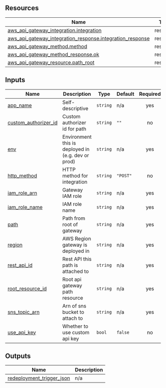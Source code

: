 ## Resources

| Name | Type |
|------|------|
| [aws_api_gateway_integration.integration](https://registry.terraform.io/providers/hashicorp/aws/latest/docs/resources/api_gateway_integration) | resource |
| [aws_api_gateway_integration_response.integration_response](https://registry.terraform.io/providers/hashicorp/aws/latest/docs/resources/api_gateway_integration_response) | resource |
| [aws_api_gateway_method.method](https://registry.terraform.io/providers/hashicorp/aws/latest/docs/resources/api_gateway_method) | resource |
| [aws_api_gateway_method_response.ok](https://registry.terraform.io/providers/hashicorp/aws/latest/docs/resources/api_gateway_method_response) | resource |
| [aws_api_gateway_resource.path_root](https://registry.terraform.io/providers/hashicorp/aws/latest/docs/resources/api_gateway_resource) | resource |

## Inputs

| Name | Description | Type | Default | Required |
|------|-------------|------|---------|:--------:|
| <a name="input_app_name"></a> [app\_name](#input\_app\_name) | Self-descriptive | `string` | n/a | yes |
| <a name="input_custom_authorizer_id"></a> [custom\_authorizer\_id](#input\_custom\_authorizer\_id) | Custom authorizer id for path | `string` | `""` | no |
| <a name="input_env"></a> [env](#input\_env) | Environment this is deployed in (e.g. dev or prod) | `string` | n/a | yes |
| <a name="input_http_method"></a> [http\_method](#input\_http\_method) | HTTP method for integration | `string` | `"POST"` | no |
| <a name="input_iam_role_arn"></a> [iam\_role\_arn](#input\_iam\_role\_arn) | Gateway IAM role | `string` | n/a | yes |
| <a name="input_iam_role_name"></a> [iam\_role\_name](#input\_iam\_role\_name) | IAM role name | `string` | n/a | yes |
| <a name="input_path"></a> [path](#input\_path) | Path from root of gateway | `string` | n/a | yes |
| <a name="input_region"></a> [region](#input\_region) | AWS Region gateway is deployed in | `string` | n/a | yes |
| <a name="input_rest_api_id"></a> [rest\_api\_id](#input\_rest\_api\_id) | Rest API this path is attached to | `string` | n/a | yes |
| <a name="input_root_resource_id"></a> [root\_resource\_id](#input\_root\_resource\_id) | Root api gateway path resource | `string` | n/a | yes |
| <a name="input_sns_topic_arn"></a> [sns\_topic\_arn](#input\_sns\_topic\_arn) | Arn of sns bucket to attach to | `string` | n/a | yes |
| <a name="input_use_api_key"></a> [use\_api\_key](#input\_use\_api\_key) | Whether to use custom api key | `bool` | `false` | no |

## Outputs

| Name | Description |
|------|-------------|
| <a name="output_redeployment_trigger_json"></a> [redeployment\_trigger\_json](#output\_redeployment\_trigger\_json) | n/a |
